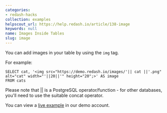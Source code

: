 ```yaml
---
categories:
- redash-hacks
collection: examples
helpscout_url: https://help.redash.io/article/138-image
keywords: null
name: Images Inside Tables
slug: image
---
```

You can add images in your table by using the `img` tag.

For example:

    
    
    SELECT cat, '<img src="https://demo.redash.io/images/'|| cat ||'.png" alt="cat" width="'||20||'" height="20";>' AS image
    FROM cats
    

Please note that || is a PostgreSQL operator/function - for other databases,
you'll need to use the suitable concat operator.

You can view a [live example](http://demo.redash.io/queries/1896/source#table)
in our demo account.

